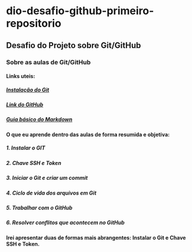 # **dio-desafio-github-primeiro-repositorio** 
## Desafio do Projeto sobre Git/GitHub 
### **Sobre as aulas de Git/GitHub** 
 #### Links uteis: 
##### [Instalação do Git](https://git-scm.com/downloads) 
##### [Link do GitHub](https://git-scm.com/downloads) 
##### [Guia básico do Markdown](https://docs.pipz.com/central-de-ajuda/learning-center/guia-basico-de-markdown#open) 

#### O que eu aprende dentro das aulas de forma resumida e objetiva:

##### 1. Instalar o GIT
##### 2. Chave SSH e Token
##### 3. Iniciar o Git e criar um commit
##### 4. Ciclo de vida dos arquivos em Git
##### 5. Trabalhar com o GitHub
##### 6. Resolver conflitos que acontecem no GitHub

#### Irei apresentar duas de formas mais abrangentes: Instalar o Git e Chave SSH e Token.
